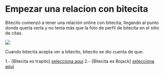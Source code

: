 [//]: # (respuesta a: revivir bitecito)
[//]: # (Por: Cañez Rosas Lizeth )
[//]: # (agregar la historia, para ir a: )
[//]: # (bitecita-es-trapito.md)
[//]: # (bitecita-es-bojack.md)
[//]: # (alguno otro de tu preferencia)

# Empezar una relacion con bitecita

  Bitecito comenzó a tener una relación online con bitecita, llegando al punto donde quería verla y no tenía más que la foto de perfil de bitecita en el sitio de citas.
  
![](https://s1.piq.land/2014/10/18/lqhAHIrQWuFarASx9L4UI5eq_400x400.png)
    
  Cuando bitecita acepta ver a bitecito, bitecito se dio cuenta de que:
      
1.- [Bitecita es trapito] [selecciona aquí](bitecita-es-trapito.md)
2.- [Bitecita es Bojack] [selecciona aquí](bitecita-es-bojack.md)
